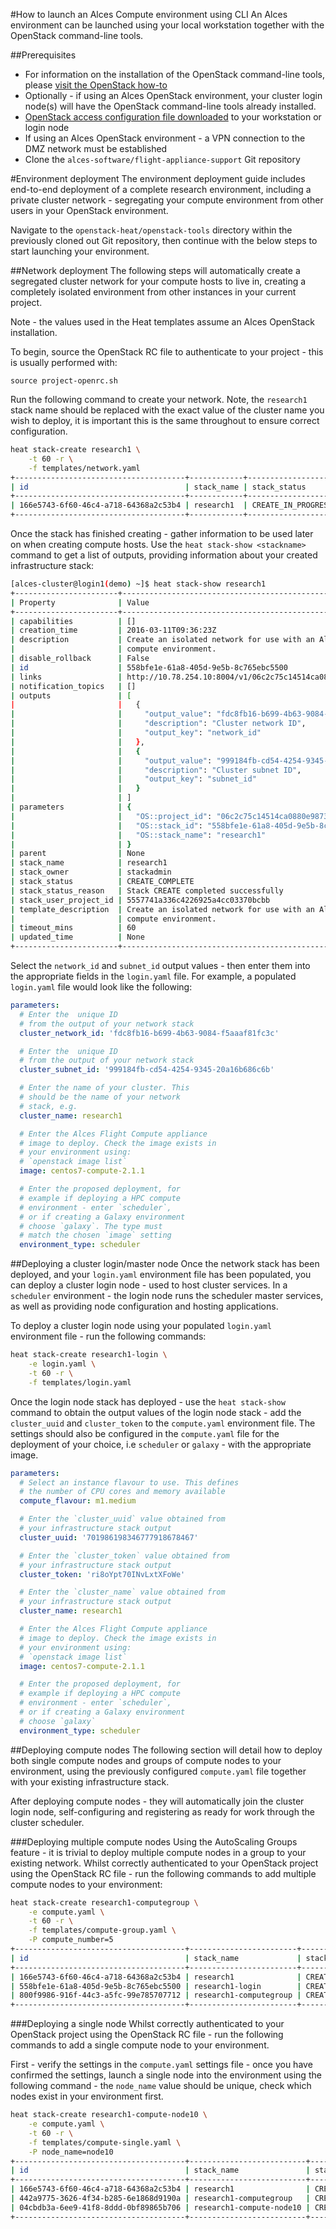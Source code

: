 #How to launch an Alces Compute environment using CLI
An Alces environment can be launched using your local workstation together with the OpenStack command-line tools. 

##Prerequisites
* For information on the installation of the OpenStack command-line tools, please [visit the OpenStack how-to](http://docs.openstack.org/cli-reference/common/cli_install_openstack_command_line_clients.html)
* Optionally - if using an Alces OpenStack environment, your cluster login node(s) will have the OpenStack command-line tools already installed. 
* [OpenStack access configuration file downloaded](http://docs.openstack.org/cli-reference/common/cli_set_environment_variables_using_openstack_rc.html) to your workstation or login node
* If using an Alces OpenStack environment - a VPN connection to the DMZ network must be established
* Clone the `alces-software/flight-appliance-support` Git repository

#Environment deployment
The environment deployment guide includes end-to-end deployment of a complete research environment, including a private cluster network - segregating your compute environment from other users in your OpenStack environment. 

Navigate to the `openstack-heat/openstack-tools` directory within the previously cloned out Git repository, then continue with the below steps to start launching your environment. 

##Network deployment
The following steps will automatically create a segregated cluster network for your compute hosts to live in, creating a completely isolated environment from other instances in your current project. 

Note - the values used in the Heat templates assume an Alces OpenStack installation. 

To begin, source the OpenStack RC file to authenticate to your project - this is usually performed with: 

```
source project-openrc.sh
```

Run the following command to create your network. Note, the `research1` stack name should be replaced with the exact value of the cluster name you wish to deploy, it is important this is the same throughout to ensure correct configuration.

```bash
heat stack-create research1 \
	-t 60 -r \
	-f templates/network.yaml
+--------------------------------------+------------+--------------------+----------------------+
| id                                   | stack_name | stack_status       | creation_time        |
+--------------------------------------+------------+--------------------+----------------------+
| 166e5743-6f60-46c4-a718-64368a2c53b4 | research1  | CREATE_IN_PROGRESS | 2016-03-10T15:52:59Z |
+--------------------------------------+------------+--------------------+----------------------+
```	

Once the stack has finished creating - gather information to be used later on when creating compute hosts. Use the `heat stack-show <stackname>` command to get a list of outputs, providing information about your created infrastructure stack: 

```bash
[alces-cluster@login1(demo) ~]$ heat stack-show research1
+-----------------------+---------------------------------------------------------------------------------------------------------------------------+
| Property              | Value                                                                                                                     |
+-----------------------+---------------------------------------------------------------------------------------------------------------------------+
| capabilities          | []                                                                                                                        |
| creation_time         | 2016-03-11T09:36:23Z                                                                                                      |
| description           | Create an isolated network for use with an Alces                                                                          |
|                       | compute environment.                                                                                                      |
| disable_rollback      | False                                                                                                                     |
| id                    | 558bfe1e-61a8-405d-9e5b-8c765ebc5500                                                                                      |
| links                 | http://10.78.254.10:8004/v1/06c2c75c14514ca0880e987398ec4a76/stacks/research1/558bfe1e-61a8-405d-9e5b-8c765ebc5500 (self) |
| notification_topics   | []                                                                                                                        |
| outputs               | [                                                                                                                         |
|                       |   {                                                                                                                       |
|                       |     "output_value": "fdc8fb16-b699-4b63-9084-f5aaaf81fc3c",                                                               |
|                       |     "description": "Cluster network ID",                                                                                  |
|                       |     "output_key": "network_id"                                                                                            |
|                       |   },                                                                                                                      |
|                       |   {                                                                                                                       |
|                       |     "output_value": "999184fb-cd54-4254-9345-20a16b686c6b",                                                               |
|                       |     "description": "Cluster subnet ID",                                                                                   |
|                       |     "output_key": "subnet_id"                                                                                             |
|                       |   }                                                                                                                       |
|                       | ]                                                                                                                         |
| parameters            | {                                                                                                                         |
|                       |   "OS::project_id": "06c2c75c14514ca0880e987398ec4a76",                                                                   |
|                       |   "OS::stack_id": "558bfe1e-61a8-405d-9e5b-8c765ebc5500",                                                                 |
|                       |   "OS::stack_name": "research1"                                                                                           |
|                       | }                                                                                                                         |
| parent                | None                                                                                                                      |
| stack_name            | research1                                                                                                                 |
| stack_owner           | stackadmin                                                                                                                |
| stack_status          | CREATE_COMPLETE                                                                                                           |
| stack_status_reason   | Stack CREATE completed successfully                                                                                       |
| stack_user_project_id | 5557741a336c4226925a4cc03370bcbb                                                                                          |
| template_description  | Create an isolated network for use with an Alces                                                                          |
|                       | compute environment.                                                                                                      |
| timeout_mins          | 60                                                                                                                        |
| updated_time          | None                                                                                                                      |
+-----------------------+---------------------------------------------------------------------------------------------------------------------------+
```

Select the `network_id` and `subnet_id` output values - then enter them into the appropriate fields in the `login.yaml` file. For example, a populated `login.yaml` file would look like the following:

```yaml
parameters:
  # Enter the  unique ID
  # from the output of your network stack
  cluster_network_id: 'fdc8fb16-b699-4b63-9084-f5aaaf81fc3c'

  # Enter the  unique ID
  # from the output of your network stack
  cluster_subnet_id: '999184fb-cd54-4254-9345-20a16b686c6b'

  # Enter the name of your cluster. This
  # should be the name of your network
  # stack, e.g.
  cluster_name: research1

  # Enter the Alces Flight Compute appliance
  # image to deploy. Check the image exists in
  # your environment using:
  # `openstack image list`
  image: centos7-compute-2.1.1

  # Enter the proposed deployment, for
  # example if deploying a HPC compute
  # environment - enter `scheduler`,
  # or if creating a Galaxy environment
  # choose `galaxy`. The type must
  # match the chosen `image` setting
  environment_type: scheduler
```

##Deploying a cluster login/master node
Once the network stack has been deployed, and your `login.yaml` environment file has been populated, you can deploy a cluster login node - used to host cluster services. In a `scheduler` environment - the login node runs the scheduler master services, as well as providing node configuration and hosting applications. 

To deploy a cluster login node using your populated `login.yaml` environment file - run the following commands:

```bash
heat stack-create research1-login \
	-e login.yaml \
	-t 60 -r \
	-f templates/login.yaml
```

Once the login node stack has deployed - use the `heat stack-show` command to obtain the output values of the login node stack - add the `cluster_uuid` and `cluster_token` to the `compute.yaml` environment file. The settings should also be configured in the `compute.yaml` file for the deployment of your choice, i.e `scheduler` or `galaxy` - with the appropriate image. 

```yaml
parameters:
  # Select an instance flavour to use. This defines
  # the number of CPU cores and memory available
  compute_flavour: m1.medium

  # Enter the `cluster_uuid` value obtained from
  # your infrastructure stack output
  cluster_uuid: '701986198346777918678467'

  # Enter the `cluster_token` value obtained from
  # your infrastructure stack output
  cluster_token: 'ri8oYpt70INvLxtXFoWe'

  # Enter the `cluster_name` value obtained from
  # your infrastructure stack output
  cluster_name: research1

  # Enter the Alces Flight Compute appliance
  # image to deploy. Check the image exists in
  # your environment using:
  # `openstack image list`
  image: centos7-compute-2.1.1

  # Enter the proposed deployment, for
  # example if deploying a HPC compute
  # environment - enter `scheduler`,
  # or if creating a Galaxy environment
  # choose `galaxy`
  environment_type: scheduler
```
	

##Deploying compute nodes
The following section will detail how to deploy both single compute nodes and groups of compute nodes to your environment, using the previously configured `compute.yaml` file together with your existing infrastructure stack. 

After deploying compute nodes - they will automatically join the cluster login node, self-configuring and registering as ready for work through the cluster scheduler. 

###Deploying multiple compute nodes
Using the AutoScaling Groups feature - it is trivial to deploy multiple compute nodes in a group to your existing network. Whilst correctly authenticated to your OpenStack project using the OpenStack RC file - run the following commands to add multiple compute nodes to your environment:

```bash
heat stack-create research1-computegroup \
	-e compute.yaml \
	-t 60 -r \
	-f templates/compute-group.yaml \
	-P compute_number=5
+--------------------------------------+------------------------+--------------------+----------------------+
| id                                   | stack_name             | stack_status       | creation_time        |
+--------------------------------------+------------------------+--------------------+----------------------+
| 166e5743-6f60-46c4-a718-64368a2c53b4 | research1              | CREATE_COMPLETE    | 2016-03-10T15:52:59Z |
| 558bfe1e-61a8-405d-9e5b-8c765ebc5500 | research1-login        | CREATE_COMPLETE    | 2016-03-10T15:59:29Z |
| 800f9986-916f-44c3-a5fc-99e785707712 | research1-computegroup | CREATE_IN_PROGRESS | 2016-03-10T16:55:22Z |
+--------------------------------------+------------------------+--------------------+----------------------+
```

###Deploying a single node
Whilst correctly authenticated to your OpenStack project using the OpenStack RC file - run the following commands to add a single compute node to your environment. 

First - verify the settings in the `compute.yaml` settings file - once you have confirmed the settings, launch a single node into the environment using the following command - the `node_name` value should be unique, check which nodes exist in your environment first. 

```bash
heat stack-create research1-compute-node10 \
	-e compute.yaml \
	-t 60 -r \
	-f templates/compute-single.yaml \
	-P node_name=node10
+--------------------------------------+--------------------------+--------------------+----------------------+
| id                                   | stack_name               | stack_status       | creation_time        |
+--------------------------------------+--------------------------+--------------------+----------------------+
| 166e5743-6f60-46c4-a718-64368a2c53b4 | research1                | CREATE_COMPLETE    | 2016-03-10T15:52:59Z |
| 442a9775-3626-4f34-b285-6e1868d9190a | research1-computegroup   | CREATE_COMPLETE    | 2016-03-10T17:10:02Z |
| 04cbdb3a-6ee9-41f8-8ddd-0bf89865b706 | research1-compute-node10 | CREATE_IN_PROGRESS | 2016-03-10T17:29:58Z |
+--------------------------------------+--------------------------+--------------------+----------------------+
```
